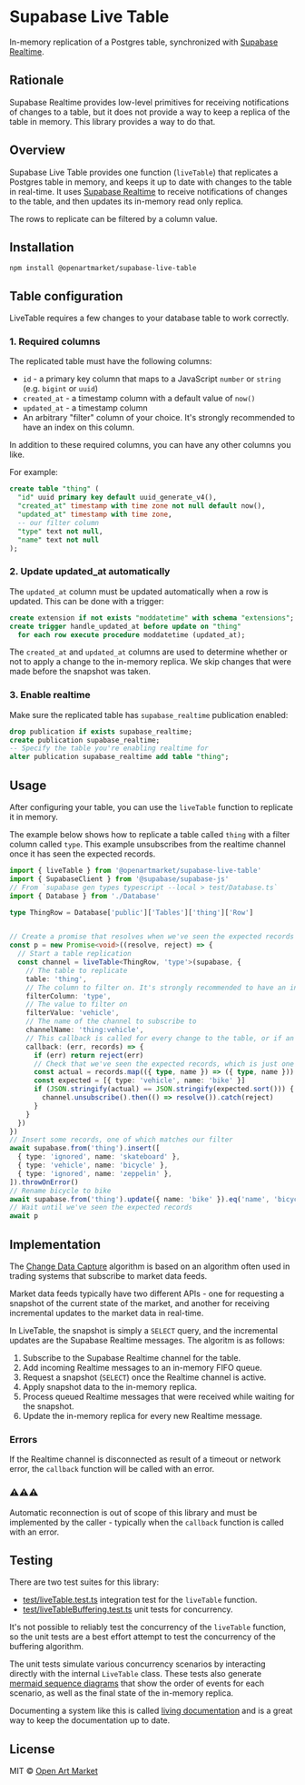 # Supabase Live Table

In-memory replication of a Postgres table, synchronized with [Supabase Realtime](https://supabase.com/docs/guides/realtime).

## Rationale

Supabase Realtime provides low-level primitives for receiving notifications of changes to a table, but it does not provide a way to keep a replica of the table in memory. This library provides a way to do that.

## Overview

Supabase Live Table provides one function (`liveTable`) that replicates a Postgres table in memory, and keeps it up to date with changes to the table in real-time. It uses [Supabase Realtime](https://supabase.com/docs/guides/realtime) to receive notifications of changes to the table, and then updates its in-memory read only replica.

The rows to replicate can be filtered by a column value.

## Installation

    npm install @openartmarket/supabase-live-table

## Table configuration

LiveTable requires a few changes to your database table to work correctly.

### 1. Required columns

The replicated table must have the following columns:

* `id` - a primary key column that maps to a JavaScript `number` or `string` (e.g. `bigint` or `uuid`)
* `created_at` - a timestamp column with a default value of `now()`
* `updated_at` - a timestamp column
* An arbitrary "filter" column of your choice. It's strongly recommended to have an index on this column.

In addition to these required columns, you can have any other columns you like.

For example:

```sql
create table "thing" (
  "id" uuid primary key default uuid_generate_v4(),
  "created_at" timestamp with time zone not null default now(),
  "updated_at" timestamp with time zone,
  -- our filter column
  "type" text not null,
  "name" text not null
);
```

### 2. Update updated_at automatically

The `updated_at` column must be updated automatically when a row is updated. This can be done with a trigger:

```sql
create extension if not exists "moddatetime" with schema "extensions";
create trigger handle_updated_at before update on "thing"
  for each row execute procedure moddatetime (updated_at);
```

The `created_at` and `updated_at` columns are used to determine whether or not to apply a change to the in-memory replica. We skip changes that were made before the snapshot was taken.

### 3. Enable realtime

Make sure the replicated table has `supabase_realtime` publication enabled:

```sql 
drop publication if exists supabase_realtime; 
create publication supabase_realtime; 
-- Specify the table you're enabling realtime for 
alter publication supabase_realtime add table "thing";
```

## Usage

After configuring your table, you can use the `liveTable` function to replicate it in memory.

The example below shows how to replicate a table called `thing` with a filter column called `type`.
This example unsubscribes from the realtime channel once it has seen the expected records.

```typescript
import { liveTable } from '@openartmarket/supabase-live-table'
import { SupabaseClient } from '@supabase/supabase-js'
// From `supabase gen types typescript --local > test/Database.ts`
import { Database } from './Database'

type ThingRow = Database['public']['Tables']['thing']['Row']


// Create a promise that resolves when we've seen the expected records
const p = new Promise<void>((resolve, reject) => {
  // Start a table replication
  const channel = liveTable<ThingRow, 'type'>(supabase, {
    // The table to replicate
    table: 'thing',
    // The column to filter on. It's strongly recommended to have an index on this column.
    filterColumn: 'type',
    // The value to filter on
    filterValue: 'vehicle',
    // The name of the channel to subscribe to
    channelName: 'thing:vehicle',
    // This callback is called for every change to the table, or if an error occurs
    callback: (err, records) => {
      if (err) return reject(err)
      // Check that we've seen the expected records, which is just one record with name 'bike' and type 'vehicle'
      const actual = records.map(({ type, name }) => ({ type, name })).sort()
      const expected = [{ type: 'vehicle', name: 'bike' }]
      if (JSON.stringify(actual) == JSON.stringify(expected.sort())) {
        channel.unsubscribe().then(() => resolve()).catch(reject)
      }
    }
  })
})
// Insert some records, one of which matches our filter
await supabase.from('thing').insert([
  { type: 'ignored', name: 'skateboard' },
  { type: 'vehicle', name: 'bicycle' },
  { type: 'ignored', name: 'zeppelin' },
]).throwOnError()
// Rename bicycle to bike
await supabase.from('thing').update({ name: 'bike' }).eq('name', 'bicycle').throwOnError()
// Wait until we've seen the expected records
await p

```

## Implementation

The [Change Data Capture](https://en.wikipedia.org/wiki/Change_data_capture) algorithm is based on
an algorithm often used in trading systems that subscribe to market data feeds.

Market data feeds typically have two different APIs - one for requesting a snapshot of the current state of the market, and another for receiving incremental updates to the market data in real-time.

In LiveTable, the snapshot is simply a `SELECT` query, and the incremental updates are the Supabase Realtime messages.
The algoritm is as follows:

1. Subscribe to the Supabase Realtime channel for the table.
2. Add incoming Realtime messages to an in-memory FIFO queue.
3. Request a snapshot (`SELECT`) once the Realtime channel is active.
4. Apply snapshot data to the in-memory replica.
5. Process queued Realtime messages that were received while waiting for the snapshot.
6. Update the in-memory replica for every new Realtime message.

### Errors

If the Realtime channel is disconnected as result of a timeout or network error, the `callback` function will be called with an error.

### ⚠️⚠️⚠️ 

Automatic reconnection is out of scope of this library and must be implemented by the caller - typically when the `callback` function is called with an error.

## Testing

There are two test suites for this library:

* [test/liveTable.test.ts](test/liveTable.test.ts) integration test for the `liveTable` function.
* [test/liveTableBuffering.test.ts](test/liveTableBuffering.test.ts) unit tests for concurrency.

It's not possible to reliably test the concurrency of the `liveTable` function, so the unit tests are a best effort attempt to test the concurrency of the buffering algorithm.

The unit tests simulate various concurrency scenarios by interacting directly with the internal `LiveTable` class.
These tests also generate [mermaid sequence diagrams](/docs) that show the order of events for each scenario, as well as the final state of the in-memory replica.

Documenting a system like this is called [living documentation](https://www.amazon.co.uk/Living-Documentation-Cyrille-Martraire/dp/0134689321) and is a great way to keep the documentation up to date.

## License

MIT © [Open Art Market](https://openartmarket.com)
